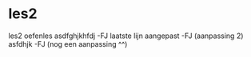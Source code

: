 # les2
les2 oefenles
asdfghjkhfdj -FJ
laatste lijn aangepast -FJ (aanpassing 2)
asfdhjk -FJ (nog een aanpassing ^^)
